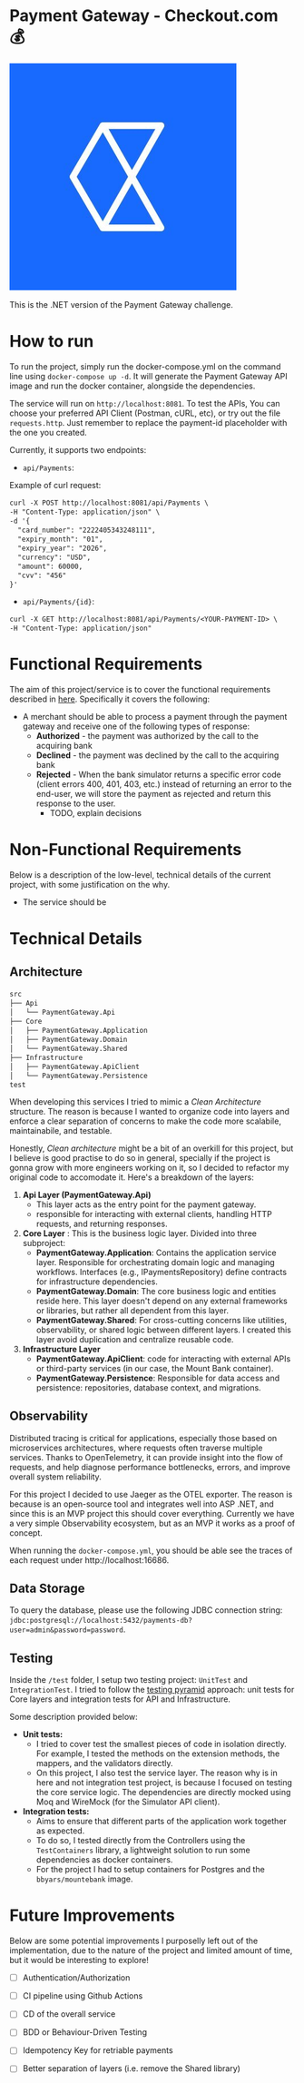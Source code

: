 # Payment Gateway - Checkout.com 💰

![img.png](img.png)

This is the .NET version of the Payment Gateway challenge.

# How to run

To run the project, simply run the docker-compose.yml on the command line using `docker-compose up -d`.
It will generate the Payment Gateway API image and run the docker container, alongside the dependencies.

The service will run on `http://localhost:8081`. To test the APIs, You can choose your preferred API Client (Postman, cURL, etc), 
or try out the file `requests.http`. Just remember to replace the payment-id placeholder with the one you created.

Currently, it supports two endpoints:

- `api/Payments`:

Example of curl request:
```curl
curl -X POST http://localhost:8081/api/Payments \
-H "Content-Type: application/json" \
-d '{
  "card_number": "2222405343248111",
  "expiry_month": "01",
  "expiry_year": "2026",
  "currency": "USD",
  "amount": 60000,
  "cvv": "456"
}'
```

- `api/Payments/{id}`:
```curl
curl -X GET http://localhost:8081/api/Payments/<YOUR-PAYMENT-ID> \
-H "Content-Type: application/json" 
```

# Functional Requirements

The aim of this project/service is to cover the functional requirements described in [here](https://github.com/cko-recruitment/).
Specifically it covers the following:

- A merchant should be able to process a payment through the payment gateway and receive one of the following types of response:
  - **Authorized** - the payment was authorized by the call to the acquiring bank
  - **Declined** - the payment was declined by the call to the acquiring bank
  - **Rejected** - When the bank simulator returns a specific error code (client errors 400, 401, 403, etc.) instead of returning an error to the end-user, we will store the payment as rejected and return this response to the user. 
    - TODO, explain decisions


# Non-Functional Requirements

Below is a description of the low-level, technical details of the current project, 
with some justification on the why.

- The service should be 

# Technical Details

## Architecture

```
src
├── Api
│   └── PaymentGateway.Api
├── Core
│   ├── PaymentGateway.Application
│   ├── PaymentGateway.Domain
│   └── PaymentGateway.Shared
├── Infrastructure
│   ├── PaymentGateway.ApiClient
│   └── PaymentGateway.Persistence
test
```
When developing this services I tried to mimic a _Clean Architecture_ structure. The reason is because I wanted to organize code into layers and enforce a clear separation of concerns to make the code more scalabile, maintainabile, and testable. 

Honestly, _Clean architecture_ might be a bit of an overkill for this project, but I believe is good practise to do so in general, specially if the project is gonna grow with more engineers working on it, so I decided to refactor my original code to accomodate it. 
Here's a breakdown of the layers:

1. **Api Layer (PaymentGateway.Api)**
   - This layer acts as the entry point for the payment gateway. 
   - responsible for interacting with external clients, handling HTTP requests, and returning responses.
2. **Core Layer** : This is the business logic layer. Divided into three subproject: 
   - **PaymentGateway.Application**: Contains the application service layer.
Responsible for orchestrating domain logic and managing workflows.
Interfaces (e.g., IPaymentsRepository) define contracts for infrastructure dependencies.
   - **PaymentGateway.Domain**: The core business logic and entities reside here. This layer doesn't depend on any external frameworks or libraries, but rather all dependent from this layer. 
   - **PaymentGateway.Shared**: For cross-cutting concerns like utilities, observability, or shared logic between different layers. I created this layer avoid duplication and centralize reusable code.
3. **Infrastructure Layer**
   - **PaymentGateway.ApiClient**: code for interacting with external APIs or third-party services (in our case, the Mount Bank container).
   - **PaymentGateway.Persistence**: Responsible for data access and persistence: repositories, database context, and migrations.

## Observability
Distributed tracing is critical for applications, especially those based on microservices architectures, where requests often traverse multiple services. 
Thanks to OpenTelemetry, it can provide insight into the flow of requests, and help diagnose performance bottlenecks, errors, and improve overall system reliability.

For this project I decided to use Jaeger as the OTEL exporter. The reason is because is an open-source tool and integrates well into ASP .NET, and since this is 
an MVP project this should cover everything. Currently we have a very simple Observability ecosystem, but as an MVP it works as a proof of concept. 

When running the `docker-compose.yml`, you should be able see the traces of each request under http://localhost:16686. 

## Data Storage

To query the database, please use the following JDBC connection string: `jdbc:postgresql://localhost:5432/payments-db?user=admin&password=password`.

## Testing

Inside the `/test` folder, I setup two testing project: `UnitTest` and `IntegrationTest`. 
I tried to follow the [testing pyramid](https://martinfowler.com/articles/practical-test-pyramid.html) approach: unit tests for Core layers and integration tests for API and Infrastructure.

Some description provided below:
- **Unit tests:** 
  - I tried to cover  test the smallest pieces of code in isolation directly. For example, I tested the methods on the extension methods, the mappers, and the validators directly.
  - On this project, I also test the service layer. The reason why is in here and not integration test project, is because I focused on testing the core service logic. The dependencies are directly mocked using Moq and WireMock (for the Simulator API client).
- **Integration tests:** 
  - Aims to ensure that different parts of the application work together as expected.
  - To do so, I tested directly from the Controllers using the `TestContainers` library, a lightweight solution to run some dependencies as docker containers. 
  - For the project I had to setup containers for Postgres and the `bbyars/mountebank` image. 
# Future Improvements

Below are some potential improvements I purposelly left out of the implementation, due to the nature of the 
project and limited amount of time, but it would be interesting to explore!

- [ ] Authentication/Authorization
- [ ] CI pipeline using Github Actions
- [ ] CD of the overall service
- [ ] BDD or Behaviour-Driven Testing
- [ ] Idempotency Key for retriable payments 
- [ ] Better separation of layers (i.e. remove the Shared library)

